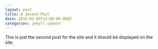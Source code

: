 ```yaml
---
layout: post
title: A Second Post
date: 2016-02-09T12:00:00.000Z
categories: jekyll update
---
```


This is just the second post for the site and it should be displayed on the site.